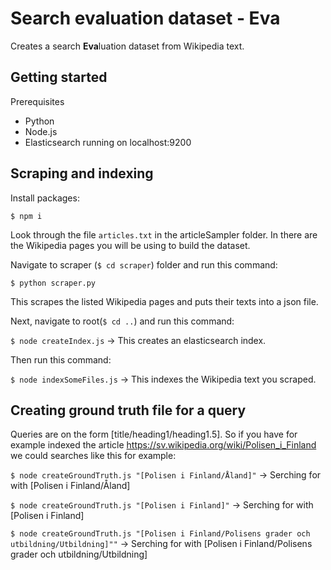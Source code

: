 # Search evaluation dataset - Eva

Creates a search **Eva**luation dataset from Wikipedia text.

## Getting started

Prerequisites

- Python
- Node.js
- Elasticsearch running on localhost:9200

## Scraping and indexing

Install packages:

`$ npm i`

Look through the file `articles.txt` in the articleSampler folder. In there are the Wikipedia pages you will be using to build the dataset.

Navigate to scraper (`$ cd scraper`) folder and run this command:

`$ python scraper.py`

This scrapes the listed Wikipedia pages and puts their texts into a json file.

Next, navigate to root(`$ cd ..`) and run this command:

`$ node createIndex.js` -> This creates an elasticsearch index.

Then run this command:

`$ node indexSomeFiles.js` -> This indexes the Wikipedia text you scraped.

## Creating ground truth file for a query

Queries are on the form \[title/heading1/heading1.5\].
So if you have for example indexed the article https://sv.wikipedia.org/wiki/Polisen_i_Finland we could searches like this for example:

`$ node createGroundTruth.js "[Polisen i Finland/Åland]"` -> Serching for with [Polisen i Finland/Åland]

`$ node createGroundTruth.js "[Polisen i Finland]"` -> Serching for with [Polisen i Finland]

`$ node createGroundTruth.js "[Polisen i Finland/Polisens grader och utbildning/Utbildning]""` -> Serching for with [Polisen i Finland/Polisens grader och utbildning/Utbildning]
